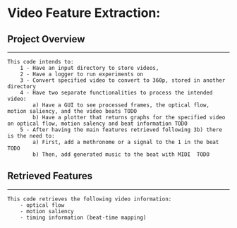# Video Feature Extraction:

## Project Overview
------------------------------------

    This code intends to:
        1 - Have an input directory to store videos, 
        2 - Have a logger to run experiments on
        3 - Convert specified video to convert to 360p, stored in another directory 
        4 - Have two separate functionalities to process the intended video: 
            a) Have a GUI to see processed frames, the optical flow, motion saliency, and the video beats TODO
            b) Have a plotter that returns graphs for the specified video on optical flow, motion salency and beat information TODO
        5 - After having the main features retrieved following 3b) there is the need to:
            a) First, add a methronome or a signal to the 1 in the beat  TODO
            b) Then, add generated music to the beat with MIDI  TODO

## Retrieved Features
------------------------------------

    This code retrieves the following video information:
        - optical flow
        - motion saliency
        - timing information (beat-time mapping)
